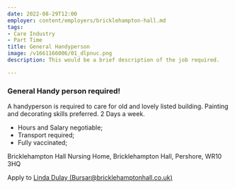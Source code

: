 ```yaml
---
date: 2022-08-29T12:00
employer: content/employers/bricklehampton-hall.md
tags:
- Care Industry
- Part Time
title: General Handyperson
image: /v1661166006/01_dlpnuc.png
description: This would be a brief description of the job required.

---
```

### General Handy person required!

A handyperson is required to care for old and lovely listed building. Painting and decorating skills preferred. 2 Days a week.

* Hours and Salary negotiable;
* Transport required;
* Fully vaccinated;

Bricklehampton Hall Nursing Home, Bricklehampton Hall, Pershore, WR10 3HQ

Apply to [Linda Dulay (Bursar@bricklehamptonhall.co.uk)](mailto:Bursar@bricklehamptonhall.co.uk "Linda Dulay Email")